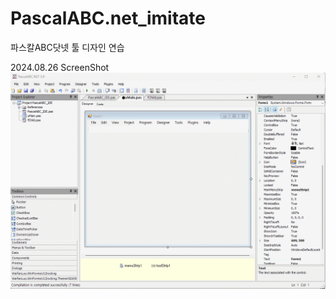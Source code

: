# PascalABC.net_imitate
파스칼ABC닷넷 툴 디자인 연습


2024.08.26 ScreenShot
<img src='https://github.com/sigmak/PascalABC.net_imitate/blob/main/ide_sc_2024-08-26.gif' />
